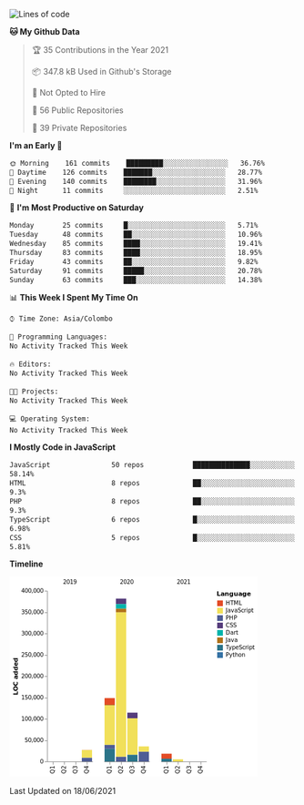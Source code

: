 
<!--START_SECTION:waka-->
![Lines of code](https://img.shields.io/badge/From%20Hello%20World%20I%27ve%20Written-737924%20lines%20of%20code-blue)

**🐱 My Github Data** 

> 🏆 35 Contributions in the Year 2021
 > 
> 📦 347.8 kB Used in Github's Storage 
 > 
> 🚫 Not Opted to Hire
 > 
> 📜 56 Public Repositories 
 > 
> 🔑 39 Private Repositories  
 > 
**I'm an Early 🐤** 

```text
🌞 Morning    161 commits    █████████░░░░░░░░░░░░░░░░   36.76% 
🌆 Daytime    126 commits    ███████░░░░░░░░░░░░░░░░░░   28.77% 
🌃 Evening    140 commits    ████████░░░░░░░░░░░░░░░░░   31.96% 
🌙 Night      11 commits     ░░░░░░░░░░░░░░░░░░░░░░░░░   2.51%

```
📅 **I'm Most Productive on Saturday** 

```text
Monday       25 commits     █░░░░░░░░░░░░░░░░░░░░░░░░   5.71% 
Tuesday      48 commits     ██░░░░░░░░░░░░░░░░░░░░░░░   10.96% 
Wednesday    85 commits     ████░░░░░░░░░░░░░░░░░░░░░   19.41% 
Thursday     83 commits     ████░░░░░░░░░░░░░░░░░░░░░   18.95% 
Friday       43 commits     ██░░░░░░░░░░░░░░░░░░░░░░░   9.82% 
Saturday     91 commits     █████░░░░░░░░░░░░░░░░░░░░   20.78% 
Sunday       63 commits     ███░░░░░░░░░░░░░░░░░░░░░░   14.38%

```


📊 **This Week I Spent My Time On** 

```text
⌚︎ Time Zone: Asia/Colombo

💬 Programming Languages: 
No Activity Tracked This Week

🔥 Editors: 
No Activity Tracked This Week

🐱‍💻 Projects: 
No Activity Tracked This Week

💻 Operating System: 
No Activity Tracked This Week

```

**I Mostly Code in JavaScript** 

```text
JavaScript               50 repos            ██████████████░░░░░░░░░░░   58.14% 
HTML                     8 repos             ██░░░░░░░░░░░░░░░░░░░░░░░   9.3% 
PHP                      8 repos             ██░░░░░░░░░░░░░░░░░░░░░░░   9.3% 
TypeScript               6 repos             █░░░░░░░░░░░░░░░░░░░░░░░░   6.98% 
CSS                      5 repos             █░░░░░░░░░░░░░░░░░░░░░░░░   5.81%

```


**Timeline**

![Chart not found](https://raw.githubusercontent.com/ccweerasinghe1994/ccweerasinghe1994/master/charts/bar_graph.png) 


 Last Updated on 18/06/2021
<!--END_SECTION:waka-->
